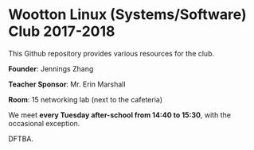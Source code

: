 # Wootton Linux (Systems/Software) Club 2017-2018

This Github repository provides various resources for the club.

**Founder**: Jennings Zhang

**Teacher Sponsor**: Mr. Erin Marshall

**Room**: 15 networking lab (next to the cafeteria)

We meet **every Tuesday after-school from 14:40 to 15:30**, with the occasional exception. 


DFTBA. 